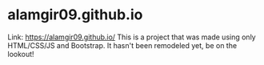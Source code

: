 # alamgir09.github.io
Link: https://alamgir09.github.io/
This is a project that was made using only HTML/CSS/JS and Bootstrap. It hasn't been remodeled yet, be on the lookout!
